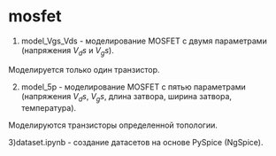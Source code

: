 # mosfet

1) model_Vgs_Vds - моделирование MOSFET с двумя параметрами (напряжения $V_ds$ и $V_gs$).

Моделируется только один транзистор.

2) model_5p - моделирование MOSFET с пятью параметрами (напряжения $V_ds$, $V_gs$, длина затвора, ширина затвора, температура).

Моделируются транзисторы определенной топологии.

3)dataset.ipynb - создание датасетов на основе PySpice (NgSpice).
